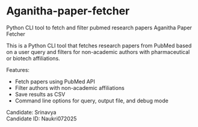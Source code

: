 # Aganitha-paper-fetcher
Python CLI tool to fetch and filter pubmed research papers 
Aganitha Paper Fetcher

This is a Python CLI tool that fetches research papers from PubMed based on a user query and filters for non-academic authors with pharmaceutical or biotech affiliations.

Features:
- Fetch papers using PubMed API
- Filter authors with non-academic affiliations
- Save results as CSV
- Command line options for query, output file, and debug mode

Candidate: Srinavya  
Candidate ID: Naukri072025
